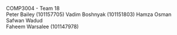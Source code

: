 COMP3004 - Team 18  
Peter Bailey (101157705)
Vadim Boshnyak (101151803)
Hamza Osman  
Safwan Wadud  
Faheem Warsalee (101147978)
